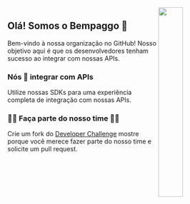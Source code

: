 <img align="right" width="33%" style="margin-bottom: 2em" src="https://bempaggo-sites.s3.sa-east-1.amazonaws.com/avatar.png">

## Olá! Somos o Bempaggo 👋

Bem-vindo à nossa organização no GitHub!
Nosso objetivo aqui é que os desenvolvedores tenham sucesso ao integrar com nossas APIs.


### Nós :blue_heart: integrar com APIs

Utilize nossas SDKs para uma experiência completa de integração com nossas APIs.


### 👩‍💻 Faça parte do nosso time 👨‍💻

Crie um fork do [Developer Challenge](https://github.com/bempaggo/developer-challenge) mostre porque você merece fazer parte do nosso time e solicite um pull request.
